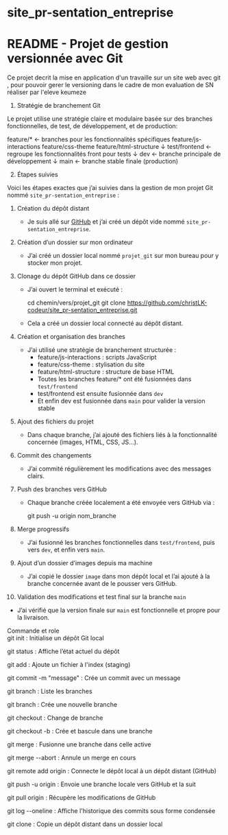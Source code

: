 # site_pr-sentation_entreprise
# README - Projet de gestion versionnée avec Git

Ce projet decrit la mise en application d'un travaille sur un site web avec git , pour pouvoir gerer le versioning dans le cadre de mon evaluation de SN
réaliser par l'eleve keumeze

 1.  Stratégie de branchement Git

Le projet utilise une stratégie claire et modulaire basée sur des branches fonctionnelles, de test, de développement, et de production:


feature/*         ← branches pour les fonctionnalités spécifiques
     feature/js-interactions
     feature/css-theme
     feature/html-structure
        ↓
test/frontend      ← regroupe les fonctionnalités front pour tests
        ↓
dev                ← branche principale de développement
        ↓
main               ← branche stable finale (production)

 2.  Étapes suivies

Voici les étapes exactes que j’ai suivies dans la gestion de mon projet Git nommé `site_pr-sentation_entreprise` :

1. Création du dépôt distant  
   - Je suis allé sur [GitHub](https://github.com) et j’ai créé un dépôt vide nommé `site_pr-sentation_entreprise`.

2. Création d’un dossier sur mon ordinateur 
   - J’ai créé un dossier local nommé `projet_git` sur mon bureau pour y stocker mon projet.

3. Clonage du dépôt GitHub dans ce dossier 
   - J’ai ouvert le terminal et exécuté :
     
     cd chemin/vers/projet_git
     git clone https://github.com/christLK-codeur/site_pr-sentation_entreprise.git
     
   - Cela a créé un dossier local connecté au dépôt distant.

4. Création et organisation des branches  
   - J’ai utilisé une stratégie de branchement structurée :
     - feature/js-interactions : scripts JavaScript
     - feature/css-theme : stylisation du site
     - feature/html-structure : structure de base HTML
     - Toutes les branches feature/* ont été fusionnées dans `test/frontend`
     - test/frontend est ensuite fusionnée dans `dev`
     - Et enfin dev est fusionnée dans `main` pour valider la version stable

5. Ajout des fichiers du projet
   - Dans chaque branche, j’ai ajouté des fichiers liés à la fonctionnalité concernée (images, HTML, CSS, JS…).

6. Commit des changements
   - J’ai commité régulièrement les modifications avec des messages clairs.

7. Push des branches vers GitHub  
   - Chaque branche créée localement a été envoyée vers GitHub via :
     
     git push -u origin nom_branche
     

8. Merge progressifs 
   - J’ai fusionné les branches fonctionnelles dans `test/frontend`, puis vers `dev`, et enfin vers `main`.

9. Ajout d’un dossier d’images depuis ma machine
   - J’ai copié le dossier `image` dans mon dépôt local et l’ai ajouté à la branche concernée avant de le pousser vers GitHub.

10. Validation des modifications et test final sur la branche `main`
   - J’ai vérifié que la version finale sur `main` est fonctionnelle et propre pour la livraison.

Commande et role                                        
git init : Initialise un dépôt Git local

git status : Affiche l’état actuel du dépôt

git add <fichier> : Ajoute un fichier à l'index (staging)

git commit -m "message" : Crée un commit avec un message

git branch : Liste les branches

git branch <nom> : Crée une nouvelle branche

git checkout <nom> : Change de branche

git checkout -b <nom> : Crée et bascule dans une branche

git merge <branche> : Fusionne une branche dans celle active

git merge --abort : Annule un merge en cours

git remote add origin <url> : Connecte le dépôt local à un dépôt distant (GitHub)

git push -u origin <branche> : Envoie une branche locale vers GitHub et la suit

git pull origin <branche> : Récupère les modifications de GitHub

git log --oneline : Affiche l'historique des commits sous forme condensée

git clone <url> : Copie un dépôt distant dans un dossier local




